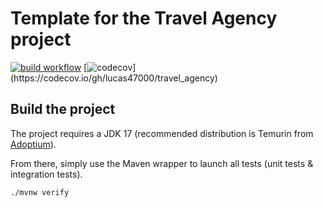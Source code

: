 # Template for the Travel Agency project

[![build workflow](https://github.com/lucas47000/travel_agency/actions/workflows/build.yml/badge.svg)](https://github.com/lucas47000/travel_agency/actions)
[![codecov](https://codecov.io/gh/lucas47000/travel_agency/branch/main/graph/badge.svg?CODECOV_TOKEN='599f4d9c-1ea0-4a2d-b7b6-5c26f4abaa4c')](https://codecov.io/gh/lucas47000/travel_agency)

## Build the project

The project requires a JDK 17 (recommended distribution is Temurin from [Adoptium](https://adoptium.net/)).

From there, simply use the Maven wrapper to launch all tests (unit tests & integration tests).

`./mvnw verify`
